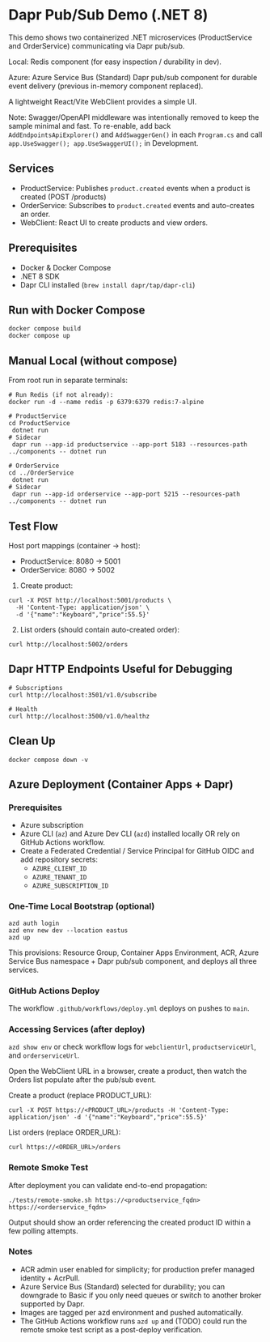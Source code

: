 # Dapr Pub/Sub Demo (.NET 8)

This demo shows two containerized .NET microservices (ProductService and OrderService) communicating via Dapr pub/sub.

Local: Redis component (for easy inspection / durability in dev).

Azure: Azure Service Bus (Standard) Dapr pub/sub component for durable event delivery (previous in-memory component replaced).

A lightweight React/Vite WebClient provides a simple UI.

Note: Swagger/OpenAPI middleware was intentionally removed to keep the sample minimal and fast. To re-enable, add back `AddEndpointsApiExplorer()` and `AddSwaggerGen()` in each `Program.cs` and call `app.UseSwagger(); app.UseSwaggerUI();` in Development.

## Services
- ProductService: Publishes `product.created` events when a product is created (POST /products)
- OrderService: Subscribes to `product.created` events and auto-creates an order.
- WebClient: React UI to create products and view orders.

## Prerequisites
- Docker & Docker Compose
- .NET 8 SDK
- Dapr CLI installed (`brew install dapr/tap/dapr-cli`)

## Run with Docker Compose

```
docker compose build
docker compose up
```

## Manual Local (without compose)
From root run in separate terminals:

```
# Run Redis (if not already):
docker run -d --name redis -p 6379:6379 redis:7-alpine

# ProductService
cd ProductService
 dotnet run
# Sidecar
 dapr run --app-id productservice --app-port 5183 --resources-path ../components -- dotnet run

# OrderService
cd ../OrderService
 dotnet run
# Sidecar
 dapr run --app-id orderservice --app-port 5215 --resources-path ../components -- dotnet run
```

## Test Flow
Host port mappings (container -> host):
- ProductService: 8080 -> 5001
- OrderService: 8080 -> 5002

1. Create product:
```
curl -X POST http://localhost:5001/products \
  -H 'Content-Type: application/json' \
  -d '{"name":"Keyboard","price":55.5}'
```
2. List orders (should contain auto-created order):
```
curl http://localhost:5002/orders
```

## Dapr HTTP Endpoints Useful for Debugging
```
# Subscriptions
curl http://localhost:3501/v1.0/subscribe

# Health
curl http://localhost:3500/v1.0/healthz
```

## Clean Up
```
docker compose down -v
```

## Azure Deployment (Container Apps + Dapr)

### Prerequisites
- Azure subscription
- Azure CLI (`az`) and Azure Dev CLI (`azd`) installed locally OR rely on GitHub Actions workflow.
- Create a Federated Credential / Service Principal for GitHub OIDC and add repository secrets:
  - `AZURE_CLIENT_ID`
  - `AZURE_TENANT_ID`
  - `AZURE_SUBSCRIPTION_ID`

### One-Time Local Bootstrap (optional)
```
azd auth login
azd env new dev --location eastus
azd up
```
This provisions: Resource Group, Container Apps Environment, ACR, Azure Service Bus namespace + Dapr pub/sub component, and deploys all three services.

### GitHub Actions Deploy
The workflow `.github/workflows/deploy.yml` deploys on pushes to `main`.

### Accessing Services (after deploy)
`azd show env` or check workflow logs for `webclientUrl`, `productserviceUrl`, and `orderserviceUrl`.

Open the WebClient URL in a browser, create a product, then watch the Orders list populate after the pub/sub event.

Create a product (replace PRODUCT_URL):
```
curl -X POST https://<PRODUCT_URL>/products -H 'Content-Type: application/json' -d '{"name":"Keyboard","price":55.5}'
```
List orders (replace ORDER_URL):
```
curl https://<ORDER_URL>/orders
```

### Remote Smoke Test
After deployment you can validate end-to-end propagation:

```
./tests/remote-smoke.sh https://<productservice_fqdn> https://<orderservice_fqdn>
```

Output should show an order referencing the created product ID within a few polling attempts.

### Notes
- ACR admin user enabled for simplicity; for production prefer managed identity + AcrPull.
- Azure Service Bus (Standard) selected for durability; you can downgrade to Basic if you only need queues or switch to another broker supported by Dapr.
- Images are tagged per azd environment and pushed automatically.
- The GitHub Actions workflow runs `azd up` and (TODO) could run the remote smoke test script as a post-deploy verification.

